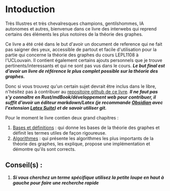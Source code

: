 # Intoduction

Très Illustres et très chevalresques champions, gentilshommes, IA autonomes et autres, bienvenue dans ce livre des interwebs qui reprend certains des éléments les plus notoires de la théorie des graphes. 

Ce livre a été créé dans le but d'avoir un document de reference qui ne fait pas saigner des yeux, accessible de partout et facile d'utilisation pour la partie qui concerne la théorie des graphes du cours LEPL1108 à l'UCLouvain. Il contient également certains ajouts personnels que je trouve pertinents/interessants et qui ne sont pas vus dans le cours. ***Le but final est d'avoir un livre de référence le plus complet possible sur la théorie des graphes.***

Donc si vous trouvez qu'un certain sujet devrait être inclus dans le libre, n'hésitez pas à contribuer au [repositoire github de ce livre](https://github.com/maxdeboeck/TheorieDesGraphes). ***Il ne faut pas s'y connaître en Rust/mdBook/développement web pour contribuer, il suffit d'avoir un éditeur markdown/Latex (je recommande [Obsidian](https://obsidian.md/) avec l'extension [Latex Suite](https://github.com/artisticat1/obsidian-latex-suite)) et de savoir utiliser git.***

Pour le moment le livre contien deux grand chapitres :
1. [Bases et définitions](bases/root.md) : qui donne les bases de la théorie des graphes et définit les termes utiles de façon rigoureuse.
2. [Algorithmes](algorithmes/root.md) : qui présente les algorithmes les plus importants de la théorie des graphes, les explique, propose une implémentation et démontre qu'ils sont corrects.


## Conseil(s) :
1. ***Si vous cherchez un terme spécifique utilisez la petite loupe en haut à gauche pour faire une recherche rapide***